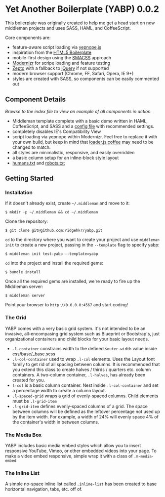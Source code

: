 Yet Another Boilerplate (YABP) 0.0.2
====

This boilerplate was originally created to help me get a head start on new middleman projects and uses SASS, HAML, and CoffeeScript.

Core components are:
* feature-aware script loading via [yepnope.js](http://yepnopejs.com/)
* inspiration from the [HTML5 Boilerplate](http://html5boilerplate.com/)
* mobile-first design using the [SMACSS](http://smacss.com/) approach
* [Modernizr](http://modernizr.com/) for scripe loading and feature testing
* [Zepto](http://zeptojs.com/) with a fallback to [jQuery](http://jquery.com/) if not supported
* modern browser support (Chrome, FF, Safari, Opera, IE 9+)
* styles are created with SASS, so components can be easily commented out

Component Details
----

*Browse to the index file to view an example of all components in action.*

* Middleman template complete with a basic demo written in HAML, CoffeeScript, and SASS and a [config file](config.rb) with recommended settings.
* completely disables IE's Compatibility View
* script loading via yepnope within Modernizr. Feel free to replace it with your own build, but keep in mind that [loader.js.coffee](source/js/loader.js.coffee) may need to be changed to match. 
* all styles are minimalistic, responsive, and easily overridden
* a basic column setup for an inline-block style layout
* [humans.txt](source/humans.txt) and [robots.txt](source/robots.txt)

Getting Started
----

### Installation
If it doesn't already exist, create ```~/.middleman``` and move to it:
```
$ mkdir -p ~/.middleman && cd ~/.middleman
```
Clone the repository:
```
$ git clone git@github.com:ridgehkr/yabp.git
```

```cd``` to the directory where you want to create your project and use ```middleman init``` to create a new project, passing in the ```--template``` flag to specify yabp:
```
$ middleman init test-yabp --template=yabp
```

```cd``` into the project and install the required gems:
```
$ bundle install
```

Once all the required gems are installed, we're ready to fire up the Middleman server:
```
$ middleman server
```

Point your browser to ```http://0.0.0.0:4567``` and start coding!

### The Grid
YABP comes with a very basic grid system. It's not intended to be an invasive, all-encompasing grid system such as Blueprint or Bootstrap's, just organizational containers and child blocks for your basic layout needs.

* ```.l-container``` constrains width to the defined ```$outer-width``` value inside css/base/_base.scss
* ```.l-col-container``` used to wrap ```.l-col``` elements. Uses the Layout font family to get rid of all spacing between columns. It is recommended that you extend this class to create halves / thirds / quarters etc. column containers. A two-column container, ```.l-halves```, has already been created for you.
* ```l-col``` is a basic column container. Nest inside ```.l-col-container``` and set a percentage width to create a column layout.
* ```.l-spaced-grid``` wraps a grid of evenly-spaced columns. Child elements must be ```.l-grid-item```
* ```.l-grid-item``` defines evenly-spaced columns of a grid. The space between columns will be defined as the leftover percentage not used up by the item width. For example, a width of 24% will evenly space 4% of the container's width in between columns.

### The Media Box
YABP includes basic media embed styles which allow you to insert responsive YouTube, Vimeo, or other embedded videos into your page. To make a video embed responsive, simple wrap it with a class of ```.m-media-embed```

### The Inline List
A simple no-space inline list called ```.inline-list``` has been created to base horizontal navigation, tabs, etc. off of.
